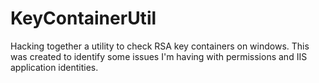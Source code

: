 KeyContainerUtil
================

Hacking together a utility to check RSA key containers on windows. This was created to identify some issues I'm having with permissions and IIS application identities.
